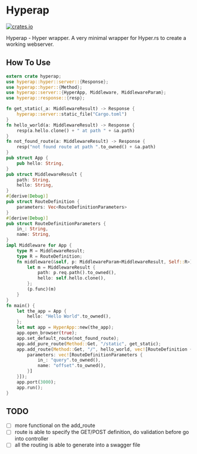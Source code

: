 # Hyperap
[![crates.io](http://meritbadge.herokuapp.com/hyper)](https://crates.io/crates/hyperap)

Hyperap - Hyper wrapper. A very minimal wrapper for Hyper.rs to create a working webserver. 

## How To Use
~~~rs
extern crate hyperap;
use hyperap::hyper::server::{Response};
use hyperap::hyper::{Method};
use hyperap::server::{HyperApp, Middleware, MiddlewareParam};
use hyperap::response::{resp};

fn get_static(_a: MiddlewareResult) -> Response {
    hyperap::server::static_file("Cargo.toml")
}
fn hello_world(a: MiddlewareResult) -> Response {
    resp(a.hello.clone() + " at path " + &a.path)
}
fn not_found_route(a: MiddlewareResult) -> Response {
    resp("not found route at path ".to_owned() + &a.path)
}
pub struct App {
    pub hello: String,
}
pub struct MiddlewareResult {
    path: String,
    hello: String,
}
#[derive(Debug)]
pub struct RouteDefinition {
    parameters: Vec<RouteDefinitionParameters>
}
#[derive(Debug)]
pub struct RouteDefinitionParameters {
    in_: String,
    name: String,
}
impl Middleware for App {
    type M = MiddlewareResult;
    type R = RouteDefinition;
    fn middleware(&self, p: MiddlewareParam<MiddlewareResult, Self::R>) -> Response {
        let m = MiddlewareResult {
            path: p.req.path().to_owned(),
            hello: self.hello.clone(),
        };
        (p.func)(m)
    }
}
fn main() {
    let the_app = App {
        hello: "Hello World".to_owned(),
    };
    let mut app = HyperApp::new(the_app);
    app.open_browser(true);
    app.set_default_route(not_found_route);
    app.add_pure_route(Method::Get, "/static", get_static);
    app.add_route(Method::Get, "/", hello_world, vec![RouteDefinition {
        parameters: vec![RouteDefinitionParameters {
            in_: "query".to_owned(),
            name: "offset".to_owned(),
        }]
    }]);
    app.port(3000);
    app.run();
}
~~~

## TODO
- [ ] more functional on the add_route
- [ ] route is able to specify the GET/POST definition, do validation before go into controller
- [ ] all the routing is able to generate into a swagger file